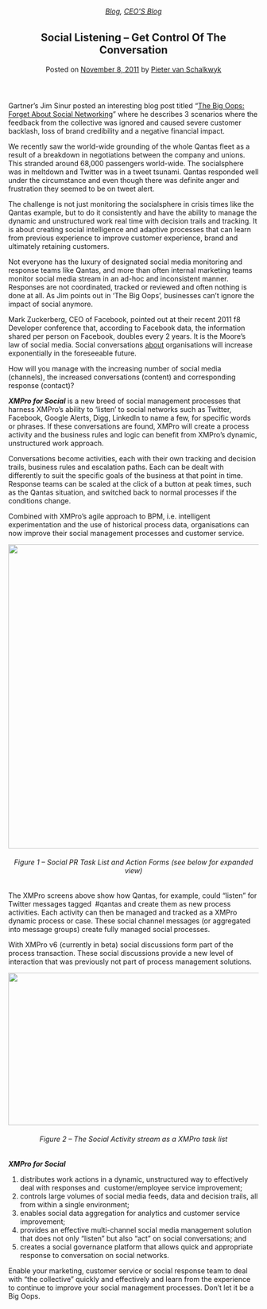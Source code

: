 
<article class="post-256 post type-post status-publish format-standard has-post-thumbnail hentry category-blog category-pieter-blog tag-bpm tag-solutions" id="post-256">
<div class="article-inner">
<header class="entry-header">
<div class="entry-header-text entry-header-text-top text-center">
<h6 class="entry-category is-xsmall"><a href="https://xmpro.com/category/blog/" rel="category tag">Blog</a>, <a href="https://xmpro.com/category/blog/pieter-blog/" rel="category tag">CEO'S Blog</a></h6><h1 class="entry-title">Social Listening – Get Control Of The Conversation</h1><div class="entry-divider is-divider small"></div>
<div class="entry-meta uppercase is-xsmall">
<span class="posted-on">Posted on <a href="https://xmpro.com/social-listening-get-control-of-the-conversation/" rel="bookmark"><time class="entry-date published updated" datetime="2011-11-08T06:19:25+00:00">November 8, 2011</time></a></span> <span class="byline">by <span class="meta-author vcard"><a class="url fn n" href="https://xmpro.com/author/pietervs/">Pieter van Schalkwyk</a></span></span> </div>
</div>
</header>
<div class="entry-content single-page">
<p>Gartner’s Jim Sinur posted an interesting blog post titled “<a href="http://blogs.gartner.com/jim_sinur/2011/10/30/the-big-oops-forget-about-social-networking/" rel="noopener noreferrer" target="_blank">The Big Oops: Forget About Social Networking</a>” where he describes 3 scenarios where the feedback from the collective was ignored and caused severe customer backlash, loss of brand credibility and a negative financial impact.</p>
<p>We recently saw the world-wide grounding of the whole Qantas fleet as a result of a breakdown in negotiations between the company and unions. This stranded around 68,000 passengers world-wide. The socialsphere was in meltdown and Twitter was in a tweet tsunami. Qantas responded well under the circumstance and even though there was definite anger and frustration they seemed to be on tweet alert.</p>
<p>The challenge is not just monitoring the socialsphere in crisis times like the Qantas example, but to do it consistently and have the ability to manage the dynamic and unstructured work real time with decision trails and tracking. It is about creating social intelligence and adaptive processes that can learn from previous experience to improve customer experience, brand and ultimately retaining customers.</p>
<p>Not everyone has the luxury of designated social media monitoring and response teams like Qantas, and more than often internal marketing teams monitor social media stream in an ad-hoc and inconsistent manner. Responses are not coordinated, tracked or reviewed and often nothing is done at all. As Jim points out in ‘The Big Oops’, businesses can’t ignore the impact of social anymore.</p>
<p>Mark Zuckerberg, CEO of Facebook, pointed out at their recent 2011 f8 Developer conference that, according to Facebook data, the information shared per person on Facebook, doubles every 2 years. It is the Moore’s law of social media. Social conversations <span style="text-decoration: underline;">about</span> organisations will increase exponentially in the foreseeable future.</p>
<p>How will you manage with the increasing number of social media (channels), the increased conversations (content) and corresponding response (contact)?</p>
<p><em><strong>XMPro for Social</strong></em> is a new breed of social management processes that harness XMPro’s ability to ‘listen’ to social networks such as Twitter, Facebook, Google Alerts, Digg, LinkedIn to name a few, for specific words or phrases. If these conversations are found, XMPro will create a process activity and the business rules and logic can benefit from XMPro’s dynamic, unstructured work approach.</p>
<p>Conversations become activities, each with their own tracking and decision trails, business rules and escalation paths. Each can be dealt with differently to suit the specific goals of the business at that point in time. Response teams can be scaled at the click of a button at peak times, such as the Qantas situation, and switched back to normal processes if the conditions change.</p>
<p>Combined with XMPro’s agile approach to BPM, i.e. intelligent experimentation and the use of historical process data, organisations can now improve their social management processes and customer service.</p>
<p style="text-align: center;"><a href="https://xmpro.com/wp-content/uploads/2011/11/xmpro6socialtweet.png"><img height="612" src="https://xmpro.com/wp-content/uploads/2011/11/xmpro6socialtweet.png" width="600"/>
</a></p>
<h6 style="text-align: center;">Figure 1 – Social PR Task List and Action Forms (see below for expanded view)</h6>
<p>The XMPro screens above show how Qantas, for example, could “listen” for Twitter messages tagged  #qantas and create them as new process activities. Each activity can then be managed and tracked as a XMPro dynamic process or case. These social channel messages (or aggregated into message groups) create fully managed social processes.</p>
<p>With XMPro v6 (currently in beta) social discussions form part of the process transaction. These social discussions provide a new level of interaction that was previously not part of process management solutions.</p>
<div>
<p style="text-align: center;"><a href="https://xmpro.com/wp-content/uploads/2011/11/social_office_zoom2.png"><img height="307" src="https://xmpro.com/wp-content/uploads/2011/11/social_office_zoom2.png" width="600"/>
</a></p>
<h6 style="text-align: center;">Figure 2 – The Social Activity stream as a XMPro task list</h6>
<p><em><strong>XMPro for Social</strong></em></p>
<ol>
<li>distributes work actions in a dynamic, unstructured way to effectively deal with responses and  customer/employee service improvement;</li>
<li>controls large volumes of social media feeds, data and decision trails, all from within a single environment;</li>
<li>enables social data aggregation for analytics and customer service improvement;</li>
<li>provides an effective multi-channel social media management solution that does not only “listen” but also “act” on social conversations; and</li>
<li>creates a social governance platform that allows quick and appropriate response to conversation on social networks.</li>
</ol>
<p>Enable your marketing, customer service or social response team to deal with “the collective” quickly and effectively and learn from the experience to continue to improve your social management processes. Don’t let it be a Big Oops.</p>
</div>
<div class="blog-share text-center"><div class="is-divider medium"></div><div class="social-icons share-icons share-row relative"><a aria-label="Share on WhatsApp" class="icon button circle is-outline tooltip whatsapp show-for-medium" data-action="share/whatsapp/share" href="whatsapp://send?text=Social%20Listening%20%E2%80%93%20Get%20Control%20Of%20The%20Conversation - https://xmpro.com/social-listening-get-control-of-the-conversation/" title="Share on WhatsApp"><i class="icon-whatsapp"></i></a><a aria-label="Share on Facebook" class="icon button circle is-outline tooltip facebook" data-label="Facebook" href="https://www.facebook.com/sharer.php?u=https://xmpro.com/social-listening-get-control-of-the-conversation/" onclick="window.open(this.href,this.title,'width=500,height=500,top=300px,left=300px'); return false;" rel="noopener nofollow" target="_blank" title="Share on Facebook"><i class="icon-facebook"></i></a><a aria-label="Share on Twitter" class="icon button circle is-outline tooltip twitter" href="https://twitter.com/share?url=https://xmpro.com/social-listening-get-control-of-the-conversation/" onclick="window.open(this.href,this.title,'width=500,height=500,top=300px,left=300px'); return false;" rel="noopener nofollow" target="_blank" title="Share on Twitter"><i class="icon-twitter"></i></a><a aria-label="Email to a Friend" class="icon button circle is-outline tooltip email" href="/cdn-cgi/l/email-protection#6a55191f08000f091e57390509030b064f585a2603191e0f0403040d4f585a4f2f584f525a4f53594f585a2d0f1e4f585a2905041e1805064f585a250c4f585a3e020f4f585a2905041c0f18190b1e0305044c08050e135729020f09014f585a1e0203194f585a051f1e4f592b4f585a021e1e1a194f592b4f582c4f582c12071a1805440905074f582c190509030b06470603191e0f0403040d470d0f1e470905041e18050647050c471e020f470905041c0f18190b1e0305044f582c" rel="nofollow" title="Email to a Friend"><i class="icon-envelop"></i></a><a aria-label="Pin on Pinterest" class="icon button circle is-outline tooltip pinterest" href="https://pinterest.com/pin/create/button?url=https://xmpro.com/social-listening-get-control-of-the-conversation/&amp;media=https://xmpro.com/wp-content/uploads/2011/11/social_office_zoom2.png&amp;description=Social%20Listening%20%E2%80%93%20Get%20Control%20Of%20The%20Conversation" onclick="window.open(this.href,this.title,'width=500,height=500,top=300px,left=300px'); return false;" rel="noopener nofollow" target="_blank" title="Pin on Pinterest"><i class="icon-pinterest"></i></a><a aria-label="Share on LinkedIn" class="icon button circle is-outline tooltip linkedin" href="https://www.linkedin.com/shareArticle?mini=true&amp;url=https://xmpro.com/social-listening-get-control-of-the-conversation/&amp;title=Social%20Listening%20%E2%80%93%20Get%20Control%20Of%20The%20Conversation" onclick="window.open(this.href,this.title,'width=500,height=500,top=300px,left=300px'); return false;" rel="noopener nofollow" target="_blank" title="Share on LinkedIn"><i class="icon-linkedin"></i></a></div></div></div>
<nav class="navigation-post" id="nav-below" role="navigation">
<div class="flex-row next-prev-nav bt bb">
<div class="flex-col flex-grow nav-prev text-left">

</div>

</div>
</nav>
</div>
</article>
<div class="comments-area" id="comments">
</div>
